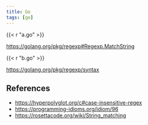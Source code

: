 ```yaml
---
title: Go
tags: [go]
---
```


{{< r "a.go" >}}

<https://golang.org/pkg/regexp#Regexp.MatchString>

{{< r "b.go" >}}

<https://golang.org/pkg/regexp/syntax>

## References

- <https://hyperpolyglot.org/c#case-insensitive-regex>
- <https://programming-idioms.org/idiom/96>
- <https://rosettacode.org/wiki/String_matching>
